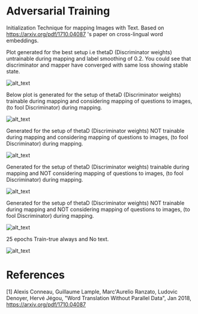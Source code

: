 # Adversarial Training
Initialization Technique for mapping Images with Text. Based on https://arxiv.org/pdf/1710.04087 's paper on cross-lingual word embeddings.

Plot generated for the best setup i.e thetaD (Discriminator weights) untrainable during mapping and label smoothing of 0.2. You could see that discriminator and mapper have converged with same loss showing stable state.

![alt_text](https://github.com/Murali81/Question-Relevance-in-Visual-QA/blob/master/Adversarial%20Training/Plots/epochs_50/train_thetaD_NoTextGen_256BZ_0.2smooth.png)

Below plot is generated for the setup of thetaD (Discriminator weights) trainable during mapping and considering mapping of questions to images, (to fool Discriminator) during mapping.

![alt_text](https://github.com/Murali81/Question-Relevance-in-Visual-QA/blob/master/Adversarial%20Training/Plots/epochs_35/plot_loss_trainD_always_true_textGen.PNG)

Generated for the setup of thetaD (Discriminator weights) NOT trainable during mapping and considering mapping of questions to images, (to fool Discriminator) during mapping.

![alt_text](https://github.com/Murali81/Question-Relevance-in-Visual-QA/blob/master/Adversarial%20Training/Plots/epochs_35/plot_loss_trainD_always_False_textGen.PNG)

Generated for the setup of thetaD (Discriminator weights) trainable during mapping and NOT considering mapping of questions to images, (to fool Discriminator) during mapping.

![alt_text](https://github.com/Murali81/Question-Relevance-in-Visual-QA/blob/master/Adversarial%20Training/Plots/epochs_35/plot_loss_trainD_True_NOtextGen.PNG)

Generated for the setup of thetaD (Discriminator weights) NOT trainable during mapping and NOT considering mapping of questions to images, (to fool Discriminator) during mapping.

![alt_text](https://github.com/Murali81/Question-Relevance-in-Visual-QA/blob/master/Adversarial%20Training/Plots/epochs_35/plot_loss_trainD_False_NOtextGen.PNG)


25 epochs Train-true always and No text.

![alt_text](https://github.com/Murali81/Question-Relevance-in-Visual-QA/blob/master/Adversarial%20Training/Plots/epochs_25/train_thetaD_NoTextGen.png)

# References

[1] Alexis Conneau, Guillaume Lample, Marc'Aurelio Ranzato, Ludovic Denoyer, Hervé Jégou, "Word Translation Without Parallel Data", Jan 2018, https://arxiv.org/pdf/1710.04087

